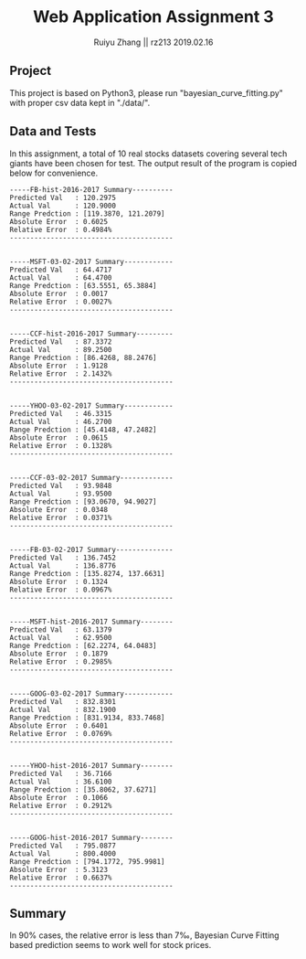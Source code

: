# <center>Web Application Assignment 3</center>

<center>Ruiyu Zhang || rz213 2019.02.16</center>



## Project

This project is based on Python3, please run "bayesian_curve_fitting.py" with proper csv data kept in "./data/".

## Data and Tests

In this assignment, a total of 10 real stocks datasets covering several tech giants have been chosen for test. The output result of the program is copied below for convenience.

```pseudocode
-----FB-hist-2016-2017 Summary----------
Predicted Val   : 120.2975
Actual Val      : 120.9000
Range Predction : [119.3870, 121.2079]
Absolute Error  : 0.6025
Relative Error  : 0.4984%
----------------------------------------


-----MSFT-03-02-2017 Summary------------
Predicted Val   : 64.4717
Actual Val      : 64.4700
Range Predction : [63.5551, 65.3884]
Absolute Error  : 0.0017
Relative Error  : 0.0027%
----------------------------------------


-----CCF-hist-2016-2017 Summary---------
Predicted Val   : 87.3372
Actual Val      : 89.2500
Range Predction : [86.4268, 88.2476]
Absolute Error  : 1.9128
Relative Error  : 2.1432%
----------------------------------------


-----YHOO-03-02-2017 Summary------------
Predicted Val   : 46.3315
Actual Val      : 46.2700
Range Predction : [45.4148, 47.2482]
Absolute Error  : 0.0615
Relative Error  : 0.1328%
----------------------------------------


-----CCF-03-02-2017 Summary-------------
Predicted Val   : 93.9848
Actual Val      : 93.9500
Range Predction : [93.0670, 94.9027]
Absolute Error  : 0.0348
Relative Error  : 0.0371%
----------------------------------------


-----FB-03-02-2017 Summary--------------
Predicted Val   : 136.7452
Actual Val      : 136.8776
Range Predction : [135.8274, 137.6631]
Absolute Error  : 0.1324
Relative Error  : 0.0967%
----------------------------------------


-----MSFT-hist-2016-2017 Summary--------
Predicted Val   : 63.1379
Actual Val      : 62.9500
Range Predction : [62.2274, 64.0483]
Absolute Error  : 0.1879
Relative Error  : 0.2985%
----------------------------------------


-----GOOG-03-02-2017 Summary------------
Predicted Val   : 832.8301
Actual Val      : 832.1900
Range Predction : [831.9134, 833.7468]
Absolute Error  : 0.6401
Relative Error  : 0.0769%
----------------------------------------


-----YHOO-hist-2016-2017 Summary--------
Predicted Val   : 36.7166
Actual Val      : 36.6100
Range Predction : [35.8062, 37.6271]
Absolute Error  : 0.1066
Relative Error  : 0.2912%
----------------------------------------


-----GOOG-hist-2016-2017 Summary--------
Predicted Val   : 795.0877
Actual Val      : 800.4000
Range Predction : [794.1772, 795.9981]
Absolute Error  : 5.3123
Relative Error  : 0.6637%
----------------------------------------
```



## Summary

In 90% cases, the relative error is less than 7‰, Bayesian Curve Fitting based prediction seems to work well for stock prices.